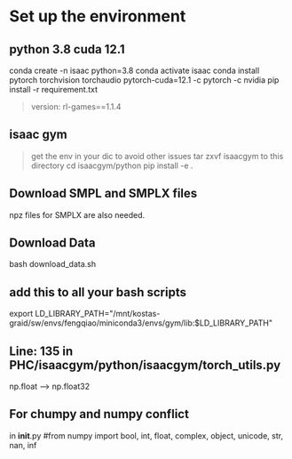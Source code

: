 # Set up the environment


## python 3.8   cuda 12.1
conda create -n isaac python=3.8
conda activate isaac
conda install pytorch torchvision torchaudio pytorch-cuda=12.1 -c pytorch -c nvidia
pip install -r requirement.txt
> version: rl-games==1.1.4

## isaac gym
> get the env in your dic to avoid other issues
tar zxvf isaacgym to this directory
cd isaacgym/python
pip install -e .

## Download SMPL and SMPLX files
npz files for SMPLX are also needed.


## Download Data
bash download_data.sh


## add this to all your bash scripts
export LD_LIBRARY_PATH="/mnt/kostas-graid/sw/envs/fengqiao/miniconda3/envs/gym/lib:$LD_LIBRARY_PATH"

## Line: 135 in PHC/isaacgym/python/isaacgym/torch_utils.py
np.float --> np.float32

## For chumpy and numpy conflict
in __init__.py
#from numpy import bool, int, float, complex, object, unicode, str, nan, inf
